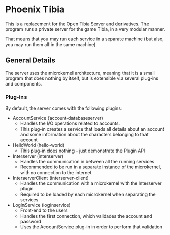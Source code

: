 # Phoenix Tibia

This is a replacement for the Open Tibia Server and derivatives. The program runs a private server for the game Tibia, in a very modular manner.

That means that you may run each service in a separate machine (but also, you may run them all in the same machine).


## General Details

The server uses the microkernel architecture, meaning that it is a small program that does nothing by itself, but is extensible via several plug-ins and components.

### Plug-ins

By default, the server comes with the following plugins:

  - AccountService (account-databaseserver)
    - Handles the I/O operations related to accounts.
    - This plug-in creates a service that loads all details about an account and some information about the characters belonging to that account
  - HelloWorld (hello-world)
    - This plug-in does nothing - just demonstrate the Plugin API
  - Interserver (interserver)
    - Handles the communication in between all the running services
    - Recommended to be run in a separate instance of the microkernel, with no connection to the internet
  - InterserverClient (interserver-client)
    - Handles the communication with a microkernel with the Interserver plugin
    - Required to be loaded by each microkernel when separating the services
  - LoginService (loginservice)
    - Front-end to the users
    - Handles the first connection, which validades the account and password
    - Uses the AccountService plug-in in order to perform that validation
